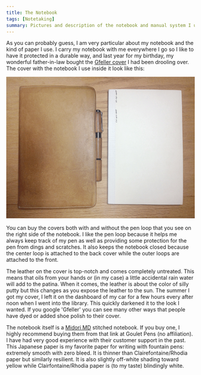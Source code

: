 ```yaml
---
title: The Notebook
tags: [Notetaking]
summary: Pictures and description of the notebook and manual system I use.
---
```




As you can probably guess, I am very particular about my notebook
and the kind of paper I use.  I carry my notebook with me
everywhere I go so I like to have it protected in a durable way,
and last year for my birthday, my wonderful father-in-law bought
the [Gfeller cover] I had been drooling over.  The cover with the
notebook I use inside it look like this:

![My Notebook](/images/Notebook2014-08-02.png)

You can buy the covers both with and without the pen loop that you
see on the right side of the notebook.  I like the pen loop because
it helps me always keep track of my pen as well as providing some
protection for the pen from dings and scratches.  It also keeps the
notebook closed because the center loop is attached to the back
cover while the outer loops are attached to the front.

The leather on the cover is top-notch and comes completely
untreated.  This means that oils from your hands or (in my case) a
little accidental rain water will add to the patina.  When it
comes, the leather is about the color of silly putty but this
changes as you expose the leather to the sun.  The summer I got my
cover, I left it on the dashboard of my car for a few hours every
after noon when I went into the library.  This quickly darkened it
to the look I wanted.  If you google 'Gfeller' you can see many
other ways that people have dyed or added shoe polish to their
cover.

The notebook itself is a [Midori MD] stitched notebook.  If you buy
one, I highly recommend buying them from that link at Goulet Pens
(no affiliation).  I have had very good experience with their
customer support in the past.  This Japanese paper is my favorite
paper for writing with fountain pens: extremely smooth with zero
bleed.  It is thinner than Clairefontaine/Rhodia paper but
similarly resilient.  It is also slightly off-white shading toward
yellow while Clairfontaine/Rhodia paper is (to my taste) blindingly
white.

[Midori MD]: http://www.gouletpens.com/Midori_Stitched_Notebooks_s/1410.htm
[Gfeller cover]: http://www.gfeller.us/notebookcovers.html

